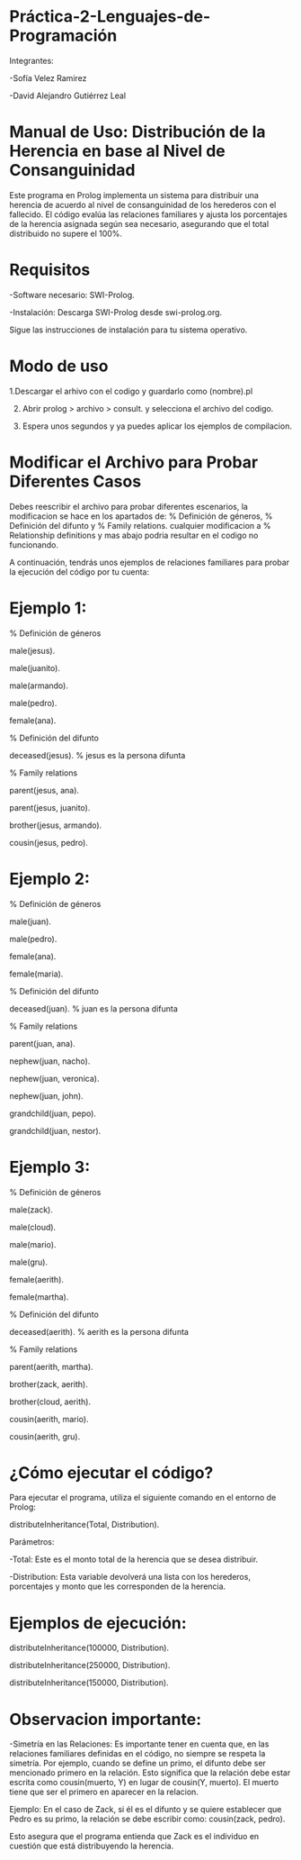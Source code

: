 # Práctica-2-Lenguajes-de-Programación

Integrantes:

-Sofía Velez Ramirez

-David Alejandro Gutiérrez Leal

# Manual de Uso: Distribución de la Herencia en base al Nivel de Consanguinidad

Este programa en Prolog implementa un sistema para distribuir una herencia de acuerdo al nivel de consanguinidad de los herederos con el fallecido. El código evalúa las relaciones familiares y ajusta los porcentajes de la herencia asignada según sea necesario, asegurando que el total distribuido no supere el 100%.

# Requisitos

-Software necesario: SWI-Prolog.

-Instalación: Descarga SWI-Prolog desde swi-prolog.org.

Sigue las instrucciones de instalación para tu sistema operativo.

# Modo de uso

1.Descargar el arhivo con el codigo y guardarlo como (nombre).pl

2. Abrir prolog > archivo > consult. y selecciona el archivo del codigo.
   
3. Espera unos segundos y ya puedes aplicar los ejemplos de compilacion.

# Modificar el Archivo para Probar Diferentes Casos

Debes reescribir el archivo para probar diferentes escenarios, la modificacion se hace en los apartados de: % Definición de géneros, % Definición del difunto y % Family relations. cualquier modificacion a % Relationship definitions y mas abajo podria resultar en el codigo no funcionando. 

A continuación, tendrás unos ejemplos de relaciones familiares para probar la ejecución del código por tu cuenta:

# Ejemplo 1:
% Definición de géneros 

male(jesus).

male(juanito).

male(armando).

male(pedro).

female(ana).

% Definición del difunto

deceased(jesus).  % jesus es la persona difunta

% Family relations 

parent(jesus, ana). 

parent(jesus, juanito).

brother(jesus, armando).

cousin(jesus, pedro).

# Ejemplo 2:
% Definición de géneros 

male(juan).

male(pedro).

female(ana).

female(maria).

% Definición del difunto

deceased(juan).  % juan es la persona difunta

% Family relations 

parent(juan, ana).

nephew(juan, nacho).

nephew(juan, veronica).

nephew(juan, john).

grandchild(juan, pepo).

grandchild(juan, nestor).

# Ejemplo 3:
% Definición de géneros 

male(zack).

male(cloud).

male(mario).

male(gru).

female(aerith).

female(martha).

% Definición del difunto

deceased(aerith).  % aerith es la persona difunta

% Family relations 

parent(aerith, martha).

brother(zack, aerith).

brother(cloud, aerith).

cousin(aerith, mario).

cousin(aerith, gru).

# ¿Cómo ejecutar el código?

Para ejecutar el programa, utiliza el siguiente comando en el entorno de Prolog:

distributeInheritance(Total, Distribution).

Parámetros:

-Total: Este es el monto total de la herencia que se desea distribuir.

-Distribution: Esta variable devolverá una lista con los herederos, porcentajes y monto que les corresponden de la herencia.

# Ejemplos de ejecución:

distributeInheritance(100000, Distribution).

distributeInheritance(250000, Distribution).

distributeInheritance(150000, Distribution).

# Observacion importante: 

-Simetría en las Relaciones: Es importante tener en cuenta que, en las relaciones familiares definidas en el código, no siempre se respeta la simetría. Por ejemplo, cuando se define un primo, el difunto debe ser mencionado primero en la relación. Esto significa que la relación debe estar escrita como cousin(muerto, Y) en lugar de cousin(Y, muerto). El muerto tiene que ser el primero en aparecer en la relacion.


Ejemplo: En el caso de Zack, si él es el difunto y se quiere establecer que Pedro es su primo, la relación se debe escribir como: cousin(zack, pedro).


Esto asegura que el programa entienda que Zack es el individuo en cuestión que está distribuyendo la herencia.






